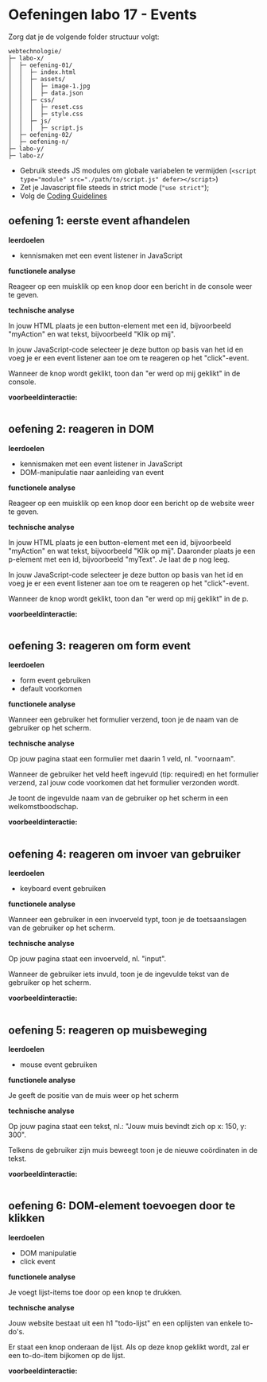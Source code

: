# Oefeningen labo 17 - Events

Zorg dat je de volgende folder structuur volgt:

```
webtechnologie/
├─ labo-x/
│  ├─ oefening-01/
│  │  ├─ index.html
│  │  ├─ assets/
│  │  │  ├─ image-1.jpg 
│  │  │  ├─ data.json 
│  │  ├─ css/
│  │  │  ├─ reset.css
│  │  │  ├─ style.css
│  │  ├─ js/
│  │  │  ├─ script.js
│  ├─ oefening-02/
│  ├─ oefening-n/
├─ labo-y/
├─ labo-z/      
```

- Gebruik steeds JS modules om globale variabelen te vermijden (`<script type="module" src="./path/to/script.js" defer></script>`)
- Zet je Javascript file steeds in strict mode (`"use strict"`);
- Volg de [Coding Guidelines](https://apwt.gitbook.io/webtechnologie/coding-guidelines)

## oefening 1: eerste event afhandelen

**leerdoelen**

* kennismaken met een event listener in JavaScript

**functionele analyse**

Reageer op een muisklik op een knop door een bericht in de console weer te geven.

**technische analyse**

In jouw HTML plaats je een button-element met een id, bijvoorbeeld "myAction" en wat tekst, bijvoorbeeld "Klik op mij".

In jouw JavaScript-code selecteer je deze button op basis van het id en voeg je er een event listener aan toe om te reageren op het "click"-event.

Wanneer de knop wordt geklikt, toon dan "er werd op mij geklikt" in de console.

**voorbeeldinteractie:**

<figure><img src="../../.gitbook/assets/js-h4-oef1.gif" alt=""><figcaption></figcaption></figure>

## oefening 2: reageren in DOM

**leerdoelen**

* kennismaken met een event listener in JavaScript
* DOM-manipulatie naar aanleiding van event

**functionele analyse**

Reageer op een muisklik op een knop door een bericht op de website weer te geven.

**technische analyse**

In jouw HTML plaats je een button-element met een id, bijvoorbeeld "myAction" en wat tekst, bijvoorbeeld "Klik op mij". Daaronder plaats je een p-element met een id, bijvoorbeeld "myText". Je laat de p nog leeg.

In jouw JavaScript-code selecteer je deze button op basis van het id en voeg je er een event listener aan toe om te reageren op het "click"-event.

Wanneer de knop wordt geklikt, toon dan "er werd op mij geklikt" in de p.

**voorbeeldinteractie:**

<figure><img src="../../.gitbook/assets/js-h4-oef2.gif" alt=""><figcaption></figcaption></figure>

## oefening 3: reageren om form event

**leerdoelen**

* form event gebruiken
* default voorkomen

**functionele analyse**

Wanneer een gebruiker het formulier verzend, toon je de naam van de gebruiker op het scherm.

**technische analyse**

Op jouw pagina staat een formulier met daarin 1 veld, nl. "voornaam".

Wanneer de gebruiker het veld heeft ingevuld (tip: required) en het formulier verzend, zal jouw code voorkomen dat het formulier verzonden wordt.

Je toont de ingevulde naam van de gebruiker op het scherm in een welkomstboodschap.

**voorbeeldinteractie:**

<figure><img src="../../.gitbook/assets/js-h4-oef3.gif" alt=""><figcaption></figcaption></figure>

## oefening 4: reageren om invoer van gebruiker

**leerdoelen**

* keyboard event gebruiken

**functionele analyse**

Wanneer een gebruiker in een invoerveld typt, toon je de toetsaanslagen van de gebruiker op het scherm.

**technische analyse**

Op jouw pagina staat een invoerveld, nl. "input".

Wanneer de gebruiker iets invuld, toon je de ingevulde tekst van de gebruiker op het scherm.

**voorbeeldinteractie:**

<figure><img src="../../.gitbook/assets/js-h4-oef4.gif" alt=""><figcaption></figcaption></figure>

## oefening 5: reageren op muisbeweging

**leerdoelen**

* mouse event gebruiken

**functionele analyse**

Je geeft de positie van de muis weer op het scherm

**technische analyse**

Op jouw pagina staat een tekst, nl.: "Jouw muis bevindt zich op x: 150, y: 300".

Telkens de gebruiker zijn muis beweegt toon je de nieuwe coördinaten in de tekst.

**voorbeeldinteractie:**

<figure><img src="../../.gitbook/assets/js-h4-oef5.gif" alt=""><figcaption></figcaption></figure>

## oefening 6: DOM-element toevoegen door te klikken

**leerdoelen**

* DOM manipulatie
* click event

**functionele analyse**

Je voegt lijst-items toe door op een knop te drukken.

**technische analyse**

Jouw website bestaat uit een h1 "todo-lijst" en een oplijsten van enkele to-do's.

Er staat een knop onderaan de lijst. Als op deze knop geklikt wordt, zal er een to-do-item bijkomen op de lijst.

**voorbeeldinteractie:**

<figure><img src="../../.gitbook/assets/js-h4-oef6.gif" alt=""><figcaption></figcaption></figure>
